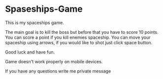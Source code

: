 # Spaseships-Game

This is my spaceships game.

The main goal is to kill the boss but before that you have to score 10 points. 
You can score a point if you kill enemies spaceship.
You can move your spaceship using arrows, if you would like to shot just click space button.

Good luck and have fun.

Game doesn't work properly on mobile devices.

If you have any questions write me private message

